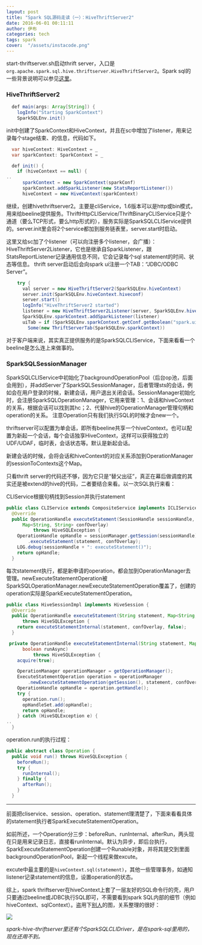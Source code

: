 ```yaml
---
layout: post
title: "Spark SQL源码走读（一）：HiveThriftServer2"
date: 2016-06-01 00:11:11
author: 伊布
categories: tech
tags: spark
cover:  "/assets/instacode.png"
---
```


start-thriftserver.sh启动thrift server，入口是`org.apache.spark.sql.hive.thriftserver.HiveThriftServer2`。Spark sql的一些背景说明可以参见[这里](http://mr-dai.github.io/spark/2015/07/27/SparkSQL-HiveThriftServer-Source-1.html)。

### HiveThriftServer2

```java
  def main(args: Array[String]) {
    logInfo("Starting SparkContext")
    SparkSQLEnv.init()
```

init中创建了SparkContext和HiveContext，并且在sc中增加了listener，用来记录每个stage结束、的信息，代码如下。

```java
  var hiveContext: HiveContext = _
  var sparkContext: SparkContext = _

  def init() {
    if (hiveContext == null) {
..
      sparkContext = new SparkContext(sparkConf)
      sparkContext.addSparkListener(new StatsReportListener())
      hiveContext = new HiveContext(sparkContext)
```

继续，创建hivethriftserver2。主要是cliService，1.6版本可以是http或bin模式，用来给beeline提供服务。ThriftHttpCLIService/ThriftBinaryCLIService只是个通道（要么TCP形式，要么http形式的），服务实际是SparkSQLCLIService提供的。server.init里会将2个service都加到服务链表里，server.start时启动。

这里又给sc加了个listener（可以向注册多个listener，会广播）：HiveThriftServer2Listener，它也是继承自SparkListener，跟StatsReportListener记录通用信息不同，它会记录每个sql statement的时间、状态等信息。
thrift server启动后会向spark ui注册一个TAB：“JDBC/ODBC Server”。

```java
    try {
      val server = new HiveThriftServer2(SparkSQLEnv.hiveContext)
      server.init(SparkSQLEnv.hiveContext.hiveconf)
      server.start()
      logInfo("HiveThriftServer2 started")
      listener = new HiveThriftServer2Listener(server, SparkSQLEnv.hiveContext.conf)
      SparkSQLEnv.sparkContext.addSparkListener(listener)
      uiTab = if (SparkSQLEnv.sparkContext.getConf.getBoolean("spark.ui.enabled", true)) {
        Some(new ThriftServerTab(SparkSQLEnv.sparkContext))
```

对于客户端来说，其实真正提供服务的是SparkSQLCLIService，下面来看看一个beeline是怎么连上来做事的。


### SparkSQLSessionManager

SparkSQLCLIService中初始化了backgroundOperationPool（后台op池，后面会用到），并addServer了SparkSQLSessionManager，后者管理sts的会话，例如会在用户登录的时候，新建会话，用户退出关闭会话。SessionManager初始化时，会注册SparkSQLOperationManager，它用来管理：1、会话和hiveContext的关系，根据会话可以找到其hc；2、代替hive的OperationManager管理句柄和operation的关系。
注意Operation只有我们执行SQL的时候才会new一个。


thriftserver可以配置为单会话，即所有beeline共享一个hiveContext，也可以配置为新起一个会话，每个会话独享HiveContext，这样可以获得独立的UDF/UDAF，临时表，会话状态等。默认是新起会话。

新建会话的时候，会将会话和hiveContext的对应关系添加到OperationManager的sessionToContexts这个Map。

只看thrift server的代码还不够，因为它只是“替父出征”，真正在幕后做调度的其实还是被extend的hive的代码，二者要结合来看。以一次SQL执行来看：

CLIService根据句柄找到Session并执行statement

```java
public class CLIService extends CompositeService implements ICLIService {
  @Override
  public OperationHandle executeStatement(SessionHandle sessionHandle, String statement,
      Map<String, String> confOverlay)
          throws HiveSQLException {
    OperationHandle opHandle = sessionManager.getSession(sessionHandle)
        .executeStatement(statement, confOverlay);
    LOG.debug(sessionHandle + ": executeStatement()");
    return opHandle;
  }
```

每次statement执行，都是新申请的operation，都会加到OperationManager去管理。newExecuteStatementOperation被SparkSQLOperationManager.newExecuteStatementOperation覆盖了，创建的operation实际是SparkExecuteStatementOperation。

```java
public class HiveSessionImpl implements HiveSession {
  @Override
  public OperationHandle executeStatement(String statement, Map<String, String> confOverlay)
      throws HiveSQLException {
    return executeStatementInternal(statement, confOverlay, false);
  }

 private OperationHandle executeStatementInternal(String statement, Map<String, String> confOverlay,
      boolean runAsync)
          throws HiveSQLException {
    acquire(true);

    OperationManager operationManager = getOperationManager();
    ExecuteStatementOperation operation = operationManager
        .newExecuteStatementOperation(getSession(), statement, confOverlay, runAsync);
    OperationHandle opHandle = operation.getHandle();
    try {
      operation.run();
      opHandleSet.add(opHandle);
      return opHandle;
    } catch (HiveSQLException e) {
..
  }
```

operation.run的执行过程：

```java
public abstract class Operation {
  public void run() throws HiveSQLException {
    beforeRun();
    try {
      runInternal();
    } finally {
      afterRun();
    }
  }
```

---

前面把cliservice、session、operation、statement理清楚了，下面来看看具体的statement执行者SparkExecuteStatementOperation。

如前所述，一个Operation分三步：beforeRun、runInternal、afterRun，两头现在只是用来记录日志，直接看runInternal。默认为异步，即后台执行，SparkExecuteStatementOperation创建一个Runable对象，并将其提交到里面backgroundOperationPool，新起一个线程来做excute。

excute中最主要的是`hiveContext.sql(statement)`，其他一些管理事务，如通知listener记录statement的信息，设置operation的状态。

综上，spark thriftserver在hiveContext上套了一层友好的SQL命令行的壳，用户只要通过beeline或JDBC执行SQL即可，不需要看到spark SQL内部的细节（例如hiveContext、sqlContext）。盗用下[别人](http://mr-dai.github.io/)的图，关系整理的很好：


![](http://mr-dai.github.io/img/SparkSQL@3.jpg)


*spark-hive-thriftserver里还有个SparkSQLCLIDriver，是在spark-sql里用的，现在还用不到。*


